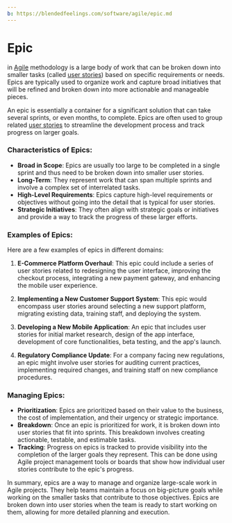 ```yaml
---
b: https://blendedfeelings.com/software/agile/epic.md
---
```


# Epic
in [Agile](agile-methodology.md) methodology is a large body of work that can be broken down into smaller tasks (called [user stories](user-story.md)) based on specific requirements or needs. Epics are typically used to organize work and capture broad initiatives that will be refined and broken down into more actionable and manageable pieces.

An epic is essentially a container for a significant solution that can take several sprints, or even months, to complete. Epics are often used to group related [user stories](user-story.md) to streamline the development process and track progress on larger goals.

### Characteristics of Epics:

- **Broad in Scope**: Epics are usually too large to be completed in a single sprint and thus need to be broken down into smaller user stories.
- **Long-Term**: They represent work that can span multiple sprints and involve a complex set of interrelated tasks.
- **High-Level Requirements**: Epics capture high-level requirements or objectives without going into the detail that is typical for user stories.
- **Strategic Initiatives**: They often align with strategic goals or initiatives and provide a way to track the progress of these larger efforts.

### Examples of Epics:

Here are a few examples of epics in different domains:

1. **E-Commerce Platform Overhaul**: This epic could include a series of user stories related to redesigning the user interface, improving the checkout process, integrating a new payment gateway, and enhancing the mobile user experience.

2. **Implementing a New Customer Support System**: This epic would encompass user stories around selecting a new support platform, migrating existing data, training staff, and deploying the system.

3. **Developing a New Mobile Application**: An epic that includes user stories for initial market research, design of the app interface, development of core functionalities, beta testing, and the app's launch.

4. **Regulatory Compliance Update**: For a company facing new regulations, an epic might involve user stories for auditing current practices, implementing required changes, and training staff on new compliance procedures.

### Managing Epics:

- **Prioritization**: Epics are prioritized based on their value to the business, the cost of implementation, and their urgency or strategic importance.
- **Breakdown**: Once an epic is prioritized for work, it is broken down into user stories that fit into sprints. This breakdown involves creating actionable, testable, and estimable tasks.
- **Tracking**: Progress on epics is tracked to provide visibility into the completion of the larger goals they represent. This can be done using Agile project management tools or boards that show how individual user stories contribute to the epic's progress.

In summary, epics are a way to manage and organize large-scale work in Agile projects. They help teams maintain a focus on big-picture goals while working on the smaller tasks that contribute to those objectives. Epics are broken down into user stories when the team is ready to start working on them, allowing for more detailed planning and execution.